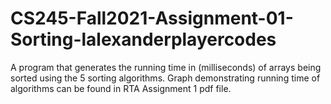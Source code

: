 # CS245-Fall2021-Assignment-01-Sorting-lalexanderplayercodes
A program that generates the running time in (milliseconds) of arrays being sorted using the 5 sorting algorithms.
Graph demonstrating running time of algorithms can be found in RTA Assignment 1 pdf file. 
